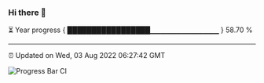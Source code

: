 ### Hi there 👋

⏳ Year progress { █████████████████▁▁▁▁▁▁▁▁▁▁▁▁▁ } 58.70 %

---

⏰ Updated on Wed, 03 Aug 2022 06:27:42 GMT

![Progress Bar CI](https://github.com/ZhaoGui/ZhaoGui/workflows/Progress%20Bar%20CI/badge.svg)
